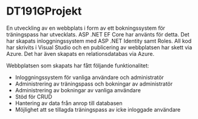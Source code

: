 # DT191GProjekt

En utveckling av en webbplats i form av ett bokningssystem för träningspass har utvecklats. ASP .NET EF Core har använts för detta. Det har skapats inloggningssystem med ASP .NET Identity samt Roles. 
All kod har skrivits i Visual Studio och en publicering av webbplatsen har skett via Azure. Det har även skapats en relationsdatabas via Azure.

Webbplatsen som skapats har fått följande funktionalitet:

*	Inloggningssystem för vanliga användare och administratör
*	Administrering av träningspass och bokningar av administratör
*	Administrering av bokningar av vanliga användare
*	Stöd för CRUD
*	Hantering av data från anrop till databasen
*	Möjlighet att se tillagda träningspass av icke inloggade användare


